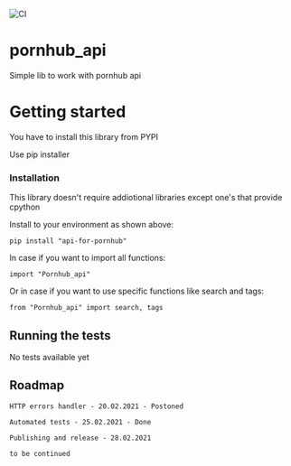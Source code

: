 ![CI](https://github.com/Spielmannmisha/pornhub_api/workflows/UnitTest/badge.svg?branch=main&event=push)

# pornhub_api
Simple lib to work with pornhub api

# Getting started
You have to install this library from PYPI

Use pip installer


### Installation

This library doesn't require addiotional libraries except one's that provide cpython

Install to your environment as shown above:

```
pip install "api-for-pornhub"
```

In case if you want to import all functions:

```
import "Pornhub_api"
```

Or in case if you want to use specific functions like search and tags:

```
from "Pornhub_api" import search, tags
```


## Running the tests

No tests available yet

## Roadmap

```
HTTP errors handler - 20.02.2021 - Postoned

Automated tests - 25.02.2021 - Done

Publishing and release - 28.02.2021

to be continued
```
